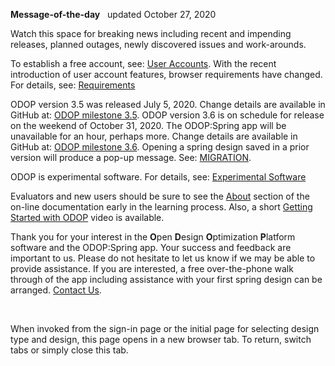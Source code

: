 **Message-of-the-day** &nbsp; updated October 27, 2020   

Watch this space for breaking news 
including recent and impending releases, planned outages, newly discovered issues and work-arounds.  

To establish a free account, see: [User Accounts](userAccounts). 
With the recent introduction of user account features, browser requirements have changed. 
For details, see: [Requirements](requirements)  

ODOP version 3.5 was released July 5, 2020. 
Change details are available in GitHub at: 
[ODOP milestone 3.5](https://github.com/thegrumpys/odop/milestone/33?closed=1). 
ODOP version 3.6 is on schedule for release on the weekend of October 31, 2020. 
The ODOP:Spring app will be unavailable for an hour, perhaps more. 
Change details are available in GitHub at: 
[ODOP milestone 3.6](https://github.com/thegrumpys/odop/milestone/36?closed=1). 
Opening a spring design saved in a prior version will produce a pop-up message. 
See: [MIGRATION](../Help/terminology#migration). 

ODOP is experimental software. 
For details, see: [Experimental Software](experimental)   

Evaluators and new users should be sure to see the [About](../About) section 
of the on-line documentation early in the learning process. 
Also, a short [Getting Started with ODOP](https://www.youtube.com/watch?v=agVKIdLA6t0) video is available.

Thank you for your interest in the **O**pen **D**esign **O**ptimization **P**latform software and the ODOP:Spring app. 
Your success and feedback are important to us. 
Please do not hesitate to let us know if we may be able to provide assistance. 
If you are interested, 
a free over-the-phone walk through of the app including assistance with your first spring design can be arranged. 
[Contact Us](ContactUs).   

&nbsp;

When invoked from the sign-in page or the initial page for selecting design type and design, 
this page opens in a new browser tab.
To return, switch tabs or simply close this tab.
 